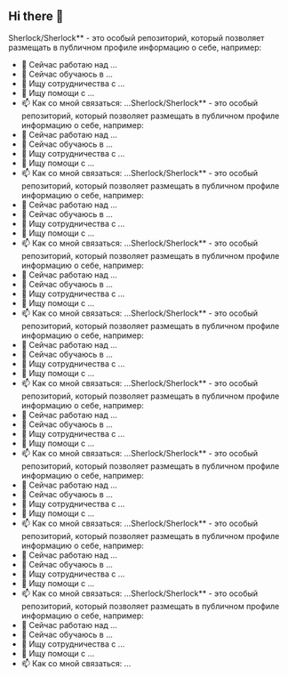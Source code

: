 ## Hi there 👋

<!--
**FeniksNK/FeniksNK** is a ✨ _special_ ✨ repository because its `README.md` (this file) appears on your GitHub profile.

Here are some ideas to get you started:

- 🔭 I’m currently working on ...
- 🌱 I’m currently learning ...
- 👯 I’m looking to collaborate on ...
- 🤔 I’m looking for help with ...
- 💬 Ask me about ...
- 📫 How to reach me: ...
- 😄 Pronouns: ...
- ⚡ Fun fact: ...
-->

Sherlock/Sherlock** - это особый репозиторий,
который позволяет размещать в публичном профиле
информацию о себе, например:
- 🔭 Сейчас работаю над ...
- 🌱 Сейчас обучаюсь в ...
- 👯 Ищу сотрудничества с ...
- 🤔 Ищу помощи с ...
- 📫 Как со мной связаться: ...Sherlock/Sherlock** - это особый репозиторий,
который позволяет размещать в публичном профиле
информацию о себе, например:
- 🔭 Сейчас работаю над ...
- 🌱 Сейчас обучаюсь в ...
- 👯 Ищу сотрудничества с ...
- 🤔 Ищу помощи с ...
- 📫 Как со мной связаться: ...Sherlock/Sherlock** - это особый репозиторий,
который позволяет размещать в публичном профиле
информацию о себе, например:
- 🔭 Сейчас работаю над ...
- 🌱 Сейчас обучаюсь в ...
- 👯 Ищу сотрудничества с ...
- 🤔 Ищу помощи с ...
- 📫 Как со мной связаться: ...Sherlock/Sherlock** - это особый репозиторий,
который позволяет размещать в публичном профиле
информацию о себе, например:
- 🔭 Сейчас работаю над ...
- 🌱 Сейчас обучаюсь в ...
- 👯 Ищу сотрудничества с ...
- 🤔 Ищу помощи с ...
- 📫 Как со мной связаться: ...Sherlock/Sherlock** - это особый репозиторий,
который позволяет размещать в публичном профиле
информацию о себе, например:
- 🔭 Сейчас работаю над ...
- 🌱 Сейчас обучаюсь в ...
- 👯 Ищу сотрудничества с ...
- 🤔 Ищу помощи с ...
- 📫 Как со мной связаться: ...Sherlock/Sherlock** - это особый репозиторий,
который позволяет размещать в публичном профиле
информацию о себе, например:
- 🔭 Сейчас работаю над ...
- 🌱 Сейчас обучаюсь в ...
- 👯 Ищу сотрудничества с ...
- 🤔 Ищу помощи с ...
- 📫 Как со мной связаться: ...Sherlock/Sherlock** - это особый репозиторий,
который позволяет размещать в публичном профиле
информацию о себе, например:
- 🔭 Сейчас работаю над ...
- 🌱 Сейчас обучаюсь в ...
- 👯 Ищу сотрудничества с ...
- 🤔 Ищу помощи с ...
- 📫 Как со мной связаться: ...Sherlock/Sherlock** - это особый репозиторий,
который позволяет размещать в публичном профиле
информацию о себе, например:
- 🔭 Сейчас работаю над ...
- 🌱 Сейчас обучаюсь в ...
- 👯 Ищу сотрудничества с ...
- 🤔 Ищу помощи с ...
- 📫 Как со мной связаться: ...Sherlock/Sherlock** - это особый репозиторий,
который позволяет размещать в публичном профиле
информацию о себе, например:
- 🔭 Сейчас работаю над ...
- 🌱 Сейчас обучаюсь в ...
- 👯 Ищу сотрудничества с ...
- 🤔 Ищу помощи с ...
- 📫 Как со мной связаться: ...
